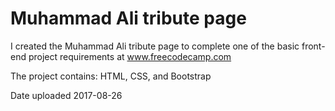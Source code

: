 # Muhammad Ali tribute page 

I created the Muhammad Ali tribute page to complete one of the basic front-end project requirements at www.freecodecamp.com

The project contains: HTML, CSS, and Bootstrap

Date uploaded 2017-08-26
